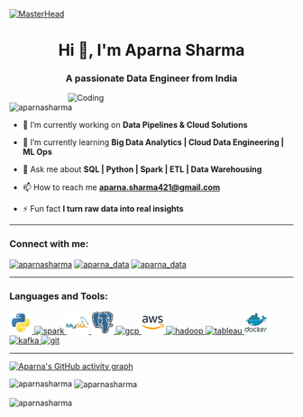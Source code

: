 [![MasterHead](https://firebasestorage.googleapis.com/v0/b/flexi-coding.appspot.com/o/dempgi7-520f8d5f-63d4-4453-8822-dbc149ae27f8.gif?alt=media&token=91c0c7b2-93c3-4029-b011-1a8703c5730d)](https://github.com/aparnasharma)

<h1 align="center">Hi 👋, I'm Aparna Sharma</h1>
<h3 align="center">A passionate Data Engineer from India</h3>
<img align="right" alt="Coding" width="400" src="https://cdn.dribbble.com/users/1162077/screenshots/3848914/programmer.gif">

<p align="left"> <img src="https://komarev.com/ghpvc/?username=aparnasharma&label=Profile%20views&color=0e75b6&style=flat" alt="aparnasharma" /> </p>

- 🔭 I’m currently working on **Data Pipelines & Cloud Solutions**  

- 🌱 I’m currently learning **Big Data Analytics | Cloud Data Engineering | ML Ops**  

- 💬 Ask me about **SQL | Python | Spark | ETL | Data Warehousing**

- 📫 How to reach me **aparna.sharma421@gmail.com**  

- ⚡ Fun fact **I turn raw data into real insights**  

---

<h3 align="left">Connect with me:</h3>
<p align="left">
<a href="https://linkedin.com/in/aparnasharma" target="blank"><img align="center" src="https://raw.githubusercontent.com/rahuldkjain/github-profile-readme-generator/master/src/images/icons/Social/linked-in-alt.svg" alt="aparnasharma" height="30" width="40" /></a>
<a href="https://twitter.com/aparna_data" target="blank"><img align="center" src="https://raw.githubusercontent.com/rahuldkjain/github-profile-readme-generator/master/src/images/icons/Social/twitter.svg" alt="aparna_data" height="30" width="40" /></a>
<a href="https://instagram.com/aparna_data" target="blank"><img align="center" src="https://raw.githubusercontent.com/rahuldkjain/github-profile-readme-generator/master/src/images/icons/Social/instagram.svg" alt="aparna_data" height="30" width="40" /></a>
</p>

---

<h3 align="left">Languages and Tools:</h3>
<p align="left"> 
<a href="https://www.python.org" target="_blank" rel="noreferrer"> <img src="https://raw.githubusercontent.com/devicons/devicon/master/icons/python/python-original.svg" alt="python" width="40" height="40"/> </a>
<a href="https://spark.apache.org/" target="_blank" rel="noreferrer"> <img src="https://www.vectorlogo.zone/logos/apache_spark/apache_spark-icon.svg" alt="spark" width="40" height="40"/> </a>
<a href="https://www.mysql.com/" target="_blank" rel="noreferrer"> <img src="https://raw.githubusercontent.com/devicons/devicon/master/icons/mysql/mysql-original-wordmark.svg" alt="mysql" width="40" height="40"/> </a>
<a href="https://www.postgresql.org/" target="_blank" rel="noreferrer"> <img src="https://raw.githubusercontent.com/devicons/devicon/master/icons/postgresql/postgresql-original.svg" alt="postgresql" width="40" height="40"/> </a>
<a href="https://cloud.google.com" target="_blank" rel="noreferrer"> <img src="https://www.vectorlogo.zone/logos/google_cloud/google_cloud-icon.svg" alt="gcp" width="40" height="40"/> </a>
<a href="https://aws.amazon.com/" target="_blank" rel="noreferrer"> <img src="https://raw.githubusercontent.com/devicons/devicon/master/icons/amazonwebservices/amazonwebservices-original-wordmark.svg" alt="aws" width="40" height="40"/> </a>
<a href="https://hadoop.apache.org/" target="_blank" rel="noreferrer"> <img src="https://www.vectorlogo.zone/logos/apache_hadoop/apache_hadoop-icon.svg" alt="hadoop" width="40" height="40"/> </a>
<a href="https://www.tableau.com/" target="_blank" rel="noreferrer"> <img src="https://www.vectorlogo.zone/logos/tableau/tableau-icon.svg" alt="tableau" width="40" height="40"/> </a>
<a href="https://www.docker.com/" target="_blank" rel="noreferrer"> <img src="https://raw.githubusercontent.com/devicons/devicon/master/icons/docker/docker-original-wordmark.svg" alt="docker" width="40" height="40"/> </a>
<a href="https://kafka.apache.org/" target="_blank" rel="noreferrer"> <img src="https://www.vectorlogo.zone/logos/apache_kafka/apache_kafka-icon.svg" alt="kafka" width="40" height="40"/> </a>
<a href="https://git-scm.com/" target="_blank" rel="noreferrer"> <img src="https://www.vectorlogo.zone/logos/git-scm/git-scm-icon.svg" alt="git" width="40" height="40"/> </a>
</p>

---

[![Aparna's GitHub activity graph](https://activity-graph.herokuapp.com/graph?username=aparnasharma&&theme=xcode)](https://github.com/aparnasharma)

<p><img align="left" src="https://github-readme-stats.vercel.app/api/top-langs?username=aparnasharma&show_icons=true&locale=en&layout=compact&theme=tokyonight" alt="aparnasharma" /></p>

<p>&nbsp;<img align="center" src="https://github-readme-stats.vercel.app/api?username=aparnasharma&show_icons=true&locale=en&theme=tokyonight" alt="aparnasharma" /></p>

<p><img align="center" src="https://github-readme-streak-stats.herokuapp.com/?user=aparnasharma&&theme=tokyonight" alt="aparnasharma" /></p>
